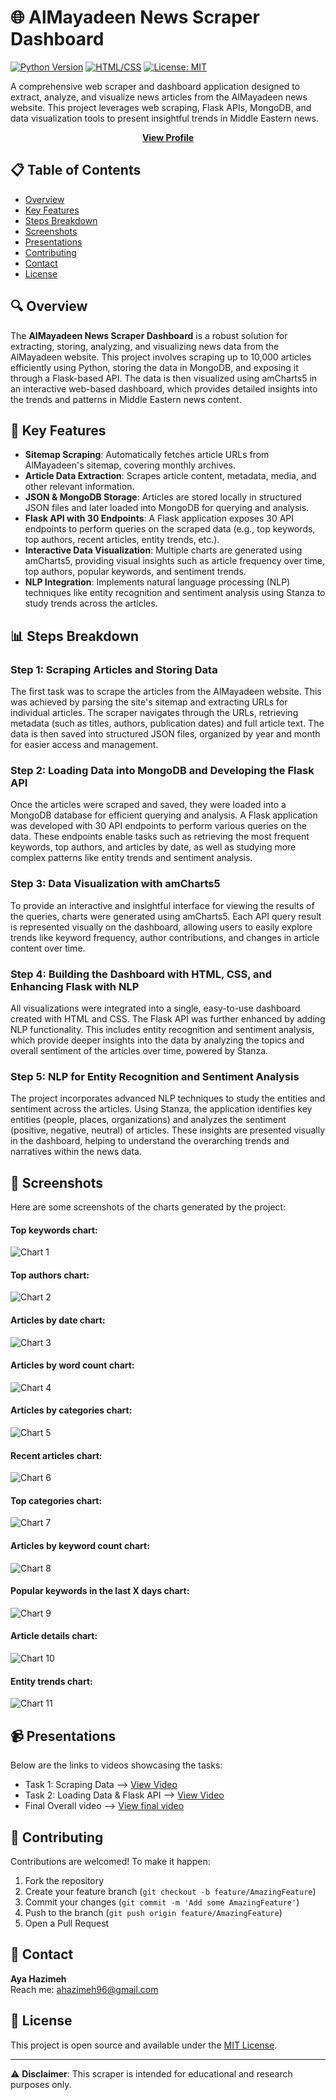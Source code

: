 # 🌐 AlMayadeen News Scraper Dashboard

[![Python Version](https://img.shields.io/badge/python-3.7%2B-blue)](https://www.python.org/downloads/)
[![HTML/CSS](https://img.shields.io/badge/HTML%2FCSS-%23E34F26.svg?style=flat&logo=html5&logoColor=white)](https://www.w3.org/html/)
[![License: MIT](https://img.shields.io/badge/License-MIT-yellow.svg)](https://opensource.org/licenses/MIT)

A comprehensive web scraper and dashboard application designed to extract, analyze, and visualize news articles from the AlMayadeen news website. This project leverages web scraping, Flask APIs, MongoDB, and data visualization tools to present insightful trends in Middle Eastern news.

<div align="center">
  <a href="https://github.com/ayahzm"><strong>View Profile</strong></a>
</div>

## 📋 Table of Contents

- [Overview](#-overview)
- [Key Features](#-key-features)
- [Steps Breakdown](#-steps-breakdown)
- [Screenshots](#-screenshots)
- [Presentations](#-presentations)
- [Contributing](#-contributing)
- [Contact](#-contact)
- [License](#-license)

## 🔍 Overview

The **AlMayadeen News Scraper Dashboard** is a robust solution for extracting, storing, analyzing, and visualizing news data from the AlMayadeen website. This project involves scraping up to 10,000 articles efficiently using Python, storing the data in MongoDB, and exposing it through a Flask-based API. The data is then visualized using amCharts5 in an interactive web-based dashboard, which provides detailed insights into the trends and patterns in Middle Eastern news content.

## 🚀 Key Features

- **Sitemap Scraping**: Automatically fetches article URLs from AlMayadeen's sitemap, covering monthly archives.
- **Article Data Extraction**: Scrapes article content, metadata, media, and other relevant information.
- **JSON & MongoDB Storage**: Articles are stored locally in structured JSON files and later loaded into MongoDB for querying and analysis.
- **Flask API with 30 Endpoints**: A Flask application exposes 30 API endpoints to perform queries on the scraped data (e.g., top keywords, top authors, recent articles, entity trends, etc.).
- **Interactive Data Visualization**: Multiple charts are generated using amCharts5, providing visual insights such as article frequency over time, top authors, popular keywords, and sentiment trends.
- **NLP Integration**: Implements natural language processing (NLP) techniques like entity recognition and sentiment analysis using Stanza to study trends across the articles.

## 📊 Steps Breakdown

### Step 1: Scraping Articles and Storing Data
The first task was to scrape the articles from the AlMayadeen website. This was achieved by parsing the site's sitemap and extracting URLs for individual articles. The scraper navigates through the URLs, retrieving metadata (such as titles, authors, publication dates) and full article text. The data is then saved into structured JSON files, organized by year and month for easier access and management.

### Step 2: Loading Data into MongoDB and Developing the Flask API
Once the articles were scraped and saved, they were loaded into a MongoDB database for efficient querying and analysis. A Flask application was developed with 30 API endpoints to perform various queries on the data. These endpoints enable tasks such as retrieving the most frequent keywords, top authors, and articles by date, as well as studying more complex patterns like entity trends and sentiment analysis.

### Step 3: Data Visualization with amCharts5
To provide an interactive and insightful interface for viewing the results of the queries, charts were generated using amCharts5. Each API query result is represented visually on the dashboard, allowing users to easily explore trends like keyword frequency, author contributions, and changes in article content over time.

### Step 4: Building the Dashboard with HTML, CSS, and Enhancing Flask with NLP
All visualizations were integrated into a single, easy-to-use dashboard created with HTML and CSS. The Flask API was further enhanced by adding NLP functionality. This includes entity recognition and sentiment analysis, which provide deeper insights into the data by analyzing the topics and overall sentiment of the articles over time, powered by Stanza.

### Step 5: NLP for Entity Recognition and Sentiment Analysis
The project incorporates advanced NLP techniques to study the entities and sentiment across the articles. Using Stanza, the application identifies key entities (people, places, organizations) and analyzes the sentiment (positive, negative, neutral) of articles. These insights are presented visually in the dashboard, helping to understand the overarching trends and narratives within the news data.

## 📸 Screenshots

Here are some screenshots of the charts generated by the project:
<h4>Top keywords chart:</h4>

![Chart 1](./screenshots/top%20keywords.png)
<h4>Top authors chart:</h4>

![Chart 2](./screenshots/Top%20Authors.png)
<h4>Articles by date chart:</h4>

![Chart 3](./screenshots/articles%20by%20date.png)
<h4>Articles by word count chart:</h4>

![Chart 4](./screenshots/articles%20by%20word%20count.png)
<h4>Articles by categories chart:</h4>

![Chart 5](./screenshots/articles%20by%20classes.png)
<h4>Recent articles chart:</h4>

![Chart 6](./screenshots/recent%20articles.png)
<h4>Top categories chart:</h4>

![Chart 7](./screenshots/top%20classes.png)
<h4>Articles by keyword count chart:</h4>

![Chart 8](./screenshots/articles%20by%20keyword%20count.png)
<h4>Popular keywords in the last X days chart:</h4>

![Chart 9](./screenshots/popular%20keyword%20in%20last%20x%20days.png)
<h4>Article details chart:</h4>

![Chart 10](./screenshots/article%20details.png)
<h4>Entity trends chart:</h4>

![Chart 11](./screenshots/entity%20trends.png)

## 📹 Presentations

Below are the links to videos showcasing the tasks:

- Task 1: Scraping Data --> [View Video](https://drive.google.com/file/d/1bKMB_NH6u7gsqxA88hTcwSsOmfhzJVGh/view?usp=drive_link)
- Task 2: Loading Data & Flask API --> [View Video](https://drive.google.com/file/d/1cOmY_PFFeugUombv0RPzXiKYp_DB-Zg4/view?usp=drive_link)
- Final Overall video --> [View final video](https://youtu.be/9vxvNDprc5A)
## 🤝 Contributing

Contributions are welcomed! To make it happen:

1. Fork the repository
2. Create your feature branch (`git checkout -b feature/AmazingFeature`)
3. Commit your changes (`git commit -m 'Add some AmazingFeature'`)
4. Push to the branch (`git push origin feature/AmazingFeature`)
5. Open a Pull Request

## 👤 Contact

**Aya Hazimeh**  
Reach me: ahazimeh96@gmail.com

## 📄 License

This project is open source and available under the [MIT License](LICENSE).

---

⚠️ **Disclaimer**: This scraper is intended for educational and research purposes only.
